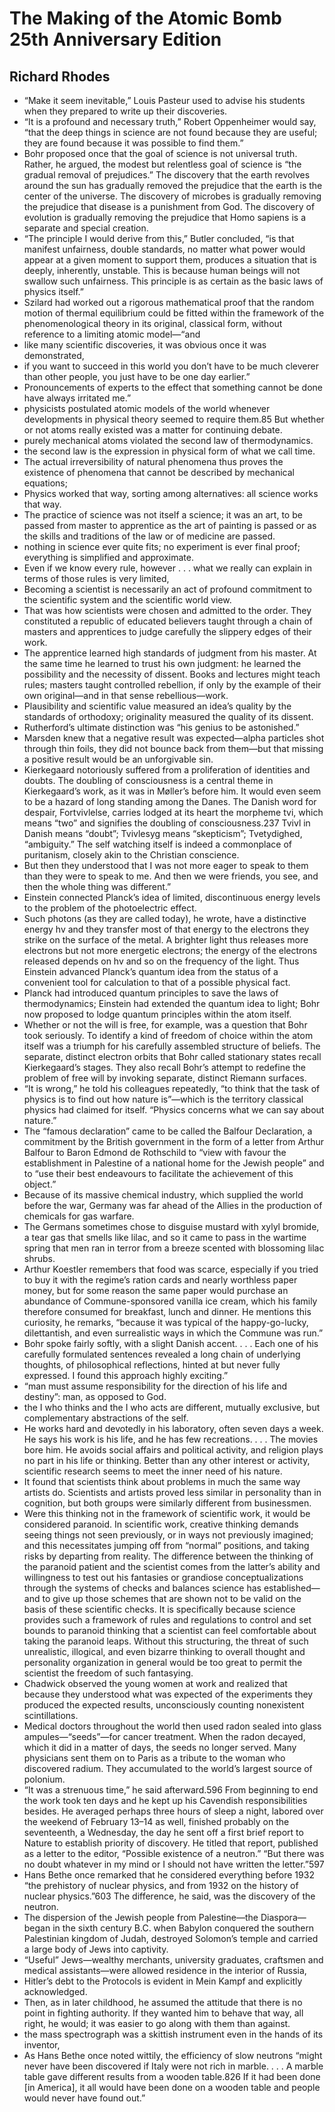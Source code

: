 # The Making of the Atomic Bomb 25th Anniversary Edition
## Richard Rhodes
- “Make it seem inevitable,” Louis Pasteur used to advise his students when they prepared to write up their discoveries.
- “It is a profound and necessary truth,” Robert Oppenheimer would say, “that the deep things in science are not found because they are useful; they are found because it was possible to find them.”
- Bohr proposed once that the goal of science is not universal truth. Rather, he argued, the modest but relentless goal of science is “the gradual removal of prejudices.” The discovery that the earth revolves around the sun has gradually removed the prejudice that the earth is the center of the universe. The discovery of microbes is gradually removing the prejudice that disease is a punishment from God. The discovery of evolution is gradually removing the prejudice that Homo sapiens is a separate and special creation.
- “The principle I would derive from this,” Butler concluded, “is that manifest unfairness, double standards, no matter what power would appear at a given moment to support them, produces a situation that is deeply, inherently, unstable. This is because human beings will not swallow such unfairness. This principle is as certain as the basic laws of physics itself.”
- Szilard had worked out a rigorous mathematical proof that the random motion of thermal equilibrium could be fitted within the framework of the phenomenological theory in its original, classical form, without reference to a limiting atomic model—“and
- like many scientific discoveries, it was obvious once it was demonstrated,
- if you want to succeed in this world you don’t have to be much cleverer than other people, you just have to be one day earlier.”
- Pronouncements of experts to the effect that something cannot be done have always irritated me.”
- physicists postulated atomic models of the world whenever developments in physical theory seemed to require them.85 But whether or not atoms really existed was a matter for continuing debate.
- purely mechanical atoms violated the second law of thermodynamics.
- the second law is the expression in physical form of what we call time.
- The actual irreversibility of natural phenomena thus proves the existence of phenomena that cannot be described by mechanical equations;
- Physics worked that way, sorting among alternatives: all science works that way.
- The practice of science was not itself a science; it was an art, to be passed from master to apprentice as the art of painting is passed or as the skills and traditions of the law or of medicine are passed.
- nothing in science ever quite fits; no experiment is ever final proof; everything is simplified and approximate.
- Even if we know every rule, however . . . what we really can explain in terms of those rules is very limited,
- Becoming a scientist is necessarily an act of profound commitment to the scientific system and the scientific world view.
- That was how scientists were chosen and admitted to the order. They constituted a republic of educated believers taught through a chain of masters and apprentices to judge carefully the slippery edges of their work.
- The apprentice learned high standards of judgment from his master. At the same time he learned to trust his own judgment: he learned the possibility and the necessity of dissent. Books and lectures might teach rules; masters taught controlled rebellion, if only by the example of their own original—and in that sense rebellious—work.
- Plausibility and scientific value measured an idea’s quality by the standards of orthodoxy; originality measured the quality of its dissent.
- Rutherford’s ultimate distinction was “his genius to be astonished.”
- Marsden knew that a negative result was expected—alpha particles shot through thin foils, they did not bounce back from them—but that missing a positive result would be an unforgivable sin.
- Kierkegaard notoriously suffered from a proliferation of identities and doubts. The doubling of consciousness is a central theme in Kierkegaard’s work, as it was in Møller’s before him. It would even seem to be a hazard of long standing among the Danes. The Danish word for despair, Fortvivlelse, carries lodged at its heart the morpheme tvi, which means “two” and signifies the doubling of consciousness.237 Tvivl in Danish means “doubt”; Tvivlesyg means “skepticism”; Tvetydighed, “ambiguity.” The self watching itself is indeed a commonplace of puritanism, closely akin to the Christian conscience.
- But then they understood that I was not more eager to speak to them than they were to speak to me. And then we were friends, you see, and then the whole thing was different.”
- Einstein connected Planck’s idea of limited, discontinuous energy levels to the problem of the photoelectric effect.
- Such photons (as they are called today), he wrote, have a distinctive energy hv and they transfer most of that energy to the electrons they strike on the surface of the metal. A brighter light thus releases more electrons but not more energetic electrons; the energy of the electrons released depends on hv and so on the frequency of the light. Thus Einstein advanced Planck’s quantum idea from the status of a convenient tool for calculation to that of a possible physical fact.
- Planck had introduced quantum principles to save the laws of thermodynamics; Einstein had extended the quantum idea to light; Bohr now proposed to lodge quantum principles within the atom itself.
- Whether or not the will is free, for example, was a question that Bohr took seriously. To identify a kind of freedom of choice within the atom itself was a triumph for his carefully assembled structure of beliefs. The separate, distinct electron orbits that Bohr called stationary states recall Kierkegaard’s stages. They also recall Bohr’s attempt to redefine the problem of free will by invoking separate, distinct Riemann surfaces.
- “It is wrong,” he told his colleagues repeatedly, “to think that the task of physics is to find out how nature is”—which is the territory classical physics had claimed for itself. “Physics concerns what we can say about nature.”
- The “famous declaration” came to be called the Balfour Declaration, a commitment by the British government in the form of a letter from Arthur Balfour to Baron Edmond de Rothschild to “view with favour the establishment in Palestine of a national home for the Jewish people” and to “use their best endeavours to facilitate the achievement of this object.”
- Because of its massive chemical industry, which supplied the world before the war, Germany was far ahead of the Allies in the production of chemicals for gas warfare.
- The Germans sometimes chose to disguise mustard with xylyl bromide, a tear gas that smells like lilac, and so it came to pass in the wartime spring that men ran in terror from a breeze scented with blossoming lilac shrubs.
- Arthur Koestler remembers that food was scarce, especially if you tried to buy it with the regime’s ration cards and nearly worthless paper money, but for some reason the same paper would purchase an abundance of Commune-sponsored vanilla ice cream, which his family therefore consumed for breakfast, lunch and dinner. He mentions this curiosity, he remarks, “because it was typical of the happy-go-lucky, dilettantish, and even surrealistic ways in which the Commune was run.”
- Bohr spoke fairly softly, with a slight Danish accent. . . . Each one of his carefully formulated sentences revealed a long chain of underlying thoughts, of philosophical reflections, hinted at but never fully expressed. I found this approach highly exciting.”
- “man must assume responsibility for the direction of his life and destiny”: man, as opposed to God.
- the I who thinks and the I who acts are different, mutually exclusive, but complementary abstractions of the self.
- He works hard and devotedly in his laboratory, often seven days a week. He says his work is his life, and he has few recreations. . . . The movies bore him. He avoids social affairs and political activity, and religion plays no part in his life or thinking. Better than any other interest or activity, scientific research seems to meet the inner need of his nature.
- It found that scientists think about problems in much the same way artists do. Scientists and artists proved less similar in personality than in cognition, but both groups were similarly different from businessmen.
- Were this thinking not in the framework of scientific work, it would be considered paranoid. In scientific work, creative thinking demands seeing things not seen previously, or in ways not previously imagined; and this necessitates jumping off from “normal” positions, and taking risks by departing from reality. The difference between the thinking of the paranoid patient and the scientist comes from the latter’s ability and willingness to test out his fantasies or grandiose conceptualizations through the systems of checks and balances science has established—and to give up those schemes that are shown not to be valid on the basis of these scientific checks. It is specifically because science provides such a framework of rules and regulations to control and set bounds to paranoid thinking that a scientist can feel comfortable about taking the paranoid leaps. Without this structuring, the threat of such unrealistic, illogical, and even bizarre thinking to overall thought and personality organization in general would be too great to permit the scientist the freedom of such fantasying.
- Chadwick observed the young women at work and realized that because they understood what was expected of the experiments they produced the expected results, unconsciously counting nonexistent scintillations.
- Medical doctors throughout the world then used radon sealed into glass ampules—“seeds”—for cancer treatment. When the radon decayed, which it did in a matter of days, the seeds no longer served. Many physicians sent them on to Paris as a tribute to the woman who discovered radium. They accumulated to the world’s largest source of polonium.
- “It was a strenuous time,” he said afterward.596 From beginning to end the work took ten days and he kept up his Cavendish responsibilities besides. He averaged perhaps three hours of sleep a night, labored over the weekend of February 13–14 as well, finished probably on the seventeenth, a Wednesday, the day he sent off a first brief report to Nature to establish priority of discovery. He titled that report, published as a letter to the editor, “Possible existence of a neutron.” “But there was no doubt whatever in my mind or I should not have written the letter.”597
- Hans Bethe once remarked that he considered everything before 1932 “the prehistory of nuclear physics, and from 1932 on the history of nuclear physics.”603 The difference, he said, was the discovery of the neutron.
- The dispersion of the Jewish people from Palestine—the Diaspora—began in the sixth century B.C. when Babylon conquered the southern Palestinian kingdom of Judah, destroyed Solomon’s temple and carried a large body of Jews into captivity.
- “Useful” Jews—wealthy merchants, university graduates, craftsmen and medical assistants—were allowed residence in the interior of Russia,
- Hitler’s debt to the Protocols is evident in Mein Kampf and explicitly acknowledged.
- Then, as in later childhood, he assumed the attitude that there is no point in fighting authority. If they wanted him to behave that way, all right, he would; it was easier to go along with them than against.
- the mass spectrograph was a skittish instrument even in the hands of its inventor,
- As Hans Bethe once noted wittily, the efficiency of slow neutrons “might never have been discovered if Italy were not rich in marble. . . . A marble table gave different results from a wooden table.826 If it had been done [in America], it all would have been done on a wooden table and people would never have found out.”
